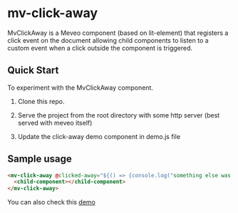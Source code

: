 # mv-click-away

MvClickAway is a Meveo component (based on lit-element) that registers a click event on the document allowing child components to listen to a custom event when a click outside the component is triggered.

## Quick Start

To experiment with the MvClickAway component.

1. Clone this repo.

2. Serve the project from the root directory with some http server (best served with meveo itself)

3. Update the click-away demo component in demo.js file

## Sample usage

```html
<mv-click-away @clicked-away="${() => {console.log("something else was clicked")}}">
  <child-component></child-component>
</mv-click-away>
```

You can also check this [demo](https://click-away.meveo.org/)

